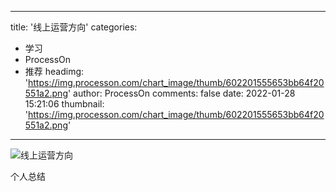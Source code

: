 
---
title: '线上运营方向'
categories: 
 - 学习
 - ProcessOn
 - 推荐
headimg: 'https://img.processon.com/chart_image/thumb/602201555653bb64f20551a2.png'
author: ProcessOn
comments: false
date: 2022-01-28 15:21:06
thumbnail: 'https://img.processon.com/chart_image/thumb/602201555653bb64f20551a2.png'
---

<div>   
<img class="thumb" alt="线上运营方向" src="https://img.processon.com/chart_image/thumb/602201555653bb64f20551a2.png" referrerpolicy="no-referrer">
<p>个人总结</p>  
</div>
            